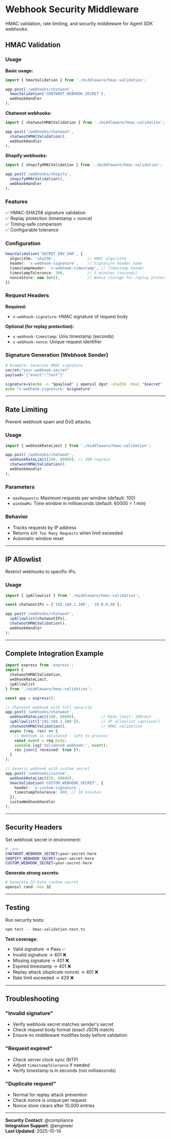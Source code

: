 # Webhook Security Middleware

HMAC validation, rate limiting, and security middleware for Agent SDK webhooks.

## HMAC Validation

### Usage

**Basic usage:**
```typescript
import { hmacValidation } from './middleware/hmac-validation';

app.post('/webhooks/chatwoot', 
  hmacValidation('CHATWOOT_WEBHOOK_SECRET'),
  webhookHandler
);
```

**Chatwoot webhooks:**
```typescript
import { chatwootHMACValidation } from './middleware/hmac-validation';

app.post('/webhooks/chatwoot', 
  chatwootHMACValidation(),
  webhookHandler
);
```

**Shopify webhooks:**
```typescript
import { shopifyHMACValidation } from './middleware/hmac-validation';

app.post('/webhooks/shopify', 
  shopifyHMACValidation(),
  webhookHandler
);
```

### Features

✅ HMAC-SHA256 signature validation  
✅ Replay protection (timestamp + nonce)  
✅ Timing-safe comparison  
✅ Configurable tolerance  

### Configuration

```typescript
hmacValidation('SECRET_ENV_VAR', {
  algorithm: 'sha256',              // HMAC algorithm
  header: 'x-webhook-signature',    // Signature header name
  timestampHeader: 'x-webhook-timestamp', // Timestamp header
  timestampTolerance: 300,          // 5 minutes (seconds)
  nonceStore: new Set(),            // Nonce storage for replay protection
})
```

### Request Headers

**Required:**
- `x-webhook-signature`: HMAC signature of request body

**Optional (for replay protection):**
- `x-webhook-timestamp`: Unix timestamp (seconds)
- `x-webhook-nonce`: Unique request identifier

### Signature Generation (Webhook Sender)

```bash
# Example: Generate HMAC signature
secret="your-webhook-secret"
payload='{"event":"test"}'

signature=$(echo -n "$payload" | openssl dgst -sha256 -hmac "$secret" | cut -d' ' -f2)
echo "x-webhook-signature: $signature"
```

---

## Rate Limiting

Prevent webhook spam and DoS attacks.

### Usage

```typescript
import { webhookRateLimit } from './middleware/hmac-validation';

app.post('/webhooks/chatwoot',
  webhookRateLimit(100, 60000), // 100 req/min
  chatwootHMACValidation(),
  webhookHandler
);
```

### Parameters

- `maxRequests`: Maximum requests per window (default: 100)
- `windowMs`: Time window in milliseconds (default: 60000 = 1 min)

### Behavior

- Tracks requests by IP address
- Returns `429 Too Many Requests` when limit exceeded
- Automatic window reset

---

## IP Allowlist

Restrict webhooks to specific IPs.

### Usage

```typescript
import { ipAllowlist } from './middleware/hmac-validation';

const chatwootIPs = ['192.168.1.100', '10.0.0.50'];

app.post('/webhooks/chatwoot',
  ipAllowlist(chatwootIPs),
  chatwootHMACValidation(),
  webhookHandler
);
```

---

## Complete Integration Example

```typescript
import express from 'express';
import { 
  chatwootHMACValidation, 
  webhookRateLimit,
  ipAllowlist 
} from './middleware/hmac-validation';

const app = express();

// Chatwoot webhook with full security
app.post('/webhooks/chatwoot',
  webhookRateLimit(100, 60000),           // Rate limit: 100/min
  ipAllowlist(['192.168.1.100']),         // IP allowlist (optional)
  chatwootHMACValidation(),               // HMAC validation
  async (req, res) => {
    // Webhook is validated - safe to process
    const event = req.body;
    console.log('Validated webhook:', event);
    res.json({ received: true });
  }
);

// Generic webhook with custom secret
app.post('/webhooks/custom',
  webhookRateLimit(50, 60000),
  hmacValidation('CUSTOM_WEBHOOK_SECRET', {
    header: 'x-custom-signature',
    timestampTolerance: 600, // 10 minutes
  }),
  customWebhookHandler
);
```

---

## Security Headers

Set webhook secret in environment:

```bash
# .env
CHATWOOT_WEBHOOK_SECRET=your-secret-here
SHOPIFY_WEBHOOK_SECRET=your-secret-here
CUSTOM_WEBHOOK_SECRET=your-secret-here
```

**Generate strong secrets:**
```bash
# Generate 32-byte random secret
openssl rand -hex 32
```

---

## Testing

Run security tests:
```bash
npm test -- hmac-validation.test.ts
```

**Test coverage:**
- Valid signature → Pass ✅
- Invalid signature → 401 ❌
- Missing signature → 401 ❌
- Expired timestamp → 401 ❌
- Replay attack (duplicate nonce) → 401 ❌
- Rate limit exceeded → 429 ❌

---

## Troubleshooting

### "Invalid signature"
- Verify webhook secret matches sender's secret
- Check request body format (exact JSON match)
- Ensure no middleware modifies body before validation

### "Request expired"
- Check server clock sync (NTP)
- Adjust `timestampTolerance` if needed
- Verify timestamp is in seconds (not milliseconds)

### "Duplicate request"
- Normal for replay attack prevention
- Check nonce is unique per request
- Nonce store clears after 10,000 entries

---

**Security Contact**: @compliance  
**Integration Support**: @engineer  
**Last Updated**: 2025-10-14

